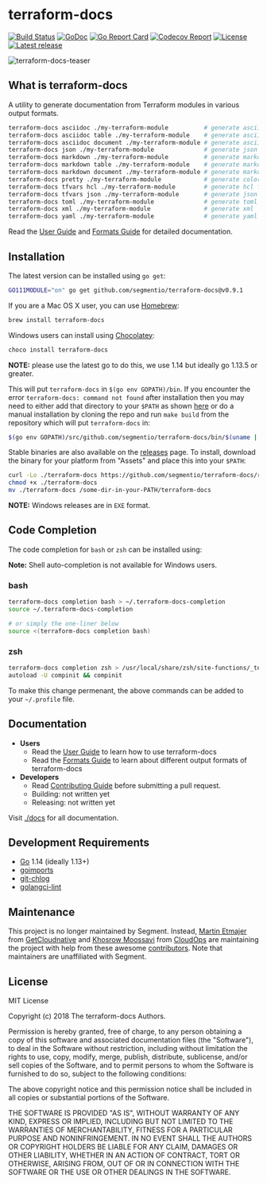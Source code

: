 # terraform-docs

[![Build Status](https://github.com/segmentio/terraform-docs/workflows/build/badge.svg)](https://github.com/segmentio/terraform-docs/actions) [![GoDoc](https://godoc.org/github.com/segmentio/terraform-docs?status.svg)](https://godoc.org/github.com/segmentio/terraform-docs) [![Go Report Card](https://goreportcard.com/badge/github.com/segmentio/terraform-docs)](https://goreportcard.com/report/github.com/segmentio/terraform-docs) [![Codecov Report](https://codecov.io/gh/segmentio/terraform-docs/branch/master/graph/badge.svg)](https://codecov.io/gh/segmentio/terraform-docs) [![License](https://img.shields.io/github/license/segmentio/terraform-docs)](https://github.com/segmentio/terraform-docs/blob/master/LICENSE) [![Latest release](https://img.shields.io/github/v/release/segmentio/terraform-docs)](https://github.com/segmentio/terraform-docs/releases)

![terraform-docs-teaser](./images/terraform-docs-teaser.png)

## What is terraform-docs

A utility to generate documentation from Terraform modules in various output formats.

``` bash
terraform-docs asciidoc ./my-terraform-module          # generate asciidoc table
terraform-docs asciidoc table ./my-terraform-module    # generate asciidoc table
terraform-docs asciidoc document ./my-terraform-module # generate asciidoc document
terraform-docs json ./my-terraform-module              # generate json
terraform-docs markdown ./my-terraform-module          # generate markdown table
terraform-docs markdown table ./my-terraform-module    # generate markdown table
terraform-docs markdown document ./my-terraform-module # generate markdown document
terraform-docs pretty ./my-terraform-module            # generate colorized pretty
terraform-docs tfvars hcl ./my-terraform-module        # generate hcl format of terraform.tfvars
terraform-docs tfvars json ./my-terraform-module       # generate json format of terraform.tfvars
terraform-docs toml ./my-terraform-module              # generate toml
terraform-docs xml ./my-terraform-module               # generate xml
terraform-docs yaml ./my-terraform-module              # generate yaml
```

Read the [User Guide](./docs/USER_GUIDE.md) and [Formats Guide](./docs/FORMATS_GUIDE.md) for detailed documentation.

## Installation

The latest version can be installed using `go get`:

``` bash
GO111MODULE="on" go get github.com/segmentio/terraform-docs@v0.9.1
```

If you are a Mac OS X user, you can use [Homebrew](https://brew.sh):

``` bash
brew install terraform-docs
```

Windows users can install using [Chocolatey](https://www.chocolatey.org):

``` bash
choco install terraform-docs
```

**NOTE:** please use the latest go to do this, we use 1.14 but ideally go 1.13.5 or greater.

This will put `terraform-docs` in `$(go env GOPATH)/bin`. If you encounter the error `terraform-docs: command not found` after installation then you may need to either add that directory to your `$PATH` as shown [here](https://golang.org/doc/code.html#GOPATH) or do a manual installation by cloning the repo and run `make build` from the repository which will put `terraform-docs` in:

```bash
$(go env GOPATH)/src/github.com/segmentio/terraform-docs/bin/$(uname | tr '[:upper:]' '[:lower:]')-amd64/terraform-docs
```

Stable binaries are also available on the [releases](https://github.com/segmentio/terraform-docs/releases) page. To install, download the binary for your platform from "Assets" and place this into your `$PATH`:

```bash
curl -Lo ./terraform-docs https://github.com/segmentio/terraform-docs/releases/download/v0.9.1/terraform-docs-v0.9.1-$(uname | tr '[:upper:]' '[:lower:]')-amd64
chmod +x ./terraform-docs
mv ./terraform-docs /some-dir-in-your-PATH/terraform-docs
```

**NOTE:** Windows releases are in `EXE` format.

## Code Completion

The code completion for `bash` or `zsh` can be installed using:

**Note:** Shell auto-completion is not available for Windows users.

### bash

``` bash
terraform-docs completion bash > ~/.terraform-docs-completion
source ~/.terraform-docs-completion

# or simply the one-liner below
source <(terraform-docs completion bash)
```

### zsh

``` bash
terraform-docs completion zsh > /usr/local/share/zsh/site-functions/_terraform-docs
autoload -U compinit && compinit
```

To make this change permenant, the above commands can be added to your `~/.profile` file.

## Documentation

- **Users**
  - Read the [User Guide](./docs/USER_GUIDE.md) to learn how to use terraform-docs
  - Read the [Formats Guide](./docs/FORMATS_GUIDE.md) to learn about different output formats of terraform-docs
- **Developers**
  - Read [Contributing Guide](CONTRIBUTING.md) before submitting a pull request.
  - Building: not written yet
  - Releasing: not written yet

Visit [./docs](./docs/) for all documentation.

## Development Requirements

- [Go](https://golang.org/) 1.14 (ideally 1.13+)
- [goimports](https://pkg.go.dev/golang.org/x/tools/cmd/goimports)
- [git-chlog](https://github.com/git-chglog/git-chglog)
- [golangci-lint](https://github.com/golangci/golangci-lint)

## Maintenance

This project is no longer maintained by Segment. Instead, [Martin Etmajer](https://github.com/metmajer) from [GetCloudnative](https://github.com/getcloudnative) and [Khosrow Moossavi](https://github.com/khos2ow) from [CloudOps](https://github.com/cloudops) are maintaining the project with help from these awesome [contributors](AUTHORS). Note that maintainers are unaffiliated with Segment.

## License

MIT License

Copyright (c) 2018 The terraform-docs Authors.

Permission is hereby granted, free of charge, to any person obtaining a copy
of this software and associated documentation files (the "Software"), to deal
in the Software without restriction, including without limitation the rights
to use, copy, modify, merge, publish, distribute, sublicense, and/or sell
copies of the Software, and to permit persons to whom the Software is
furnished to do so, subject to the following conditions:

The above copyright notice and this permission notice shall be included in all
copies or substantial portions of the Software.

THE SOFTWARE IS PROVIDED "AS IS", WITHOUT WARRANTY OF ANY KIND, EXPRESS OR
IMPLIED, INCLUDING BUT NOT LIMITED TO THE WARRANTIES OF MERCHANTABILITY,
FITNESS FOR A PARTICULAR PURPOSE AND NONINFRINGEMENT. IN NO EVENT SHALL THE
AUTHORS OR COPYRIGHT HOLDERS BE LIABLE FOR ANY CLAIM, DAMAGES OR OTHER
LIABILITY, WHETHER IN AN ACTION OF CONTRACT, TORT OR OTHERWISE, ARISING FROM,
OUT OF OR IN CONNECTION WITH THE SOFTWARE OR THE USE OR OTHER DEALINGS IN THE
SOFTWARE.
